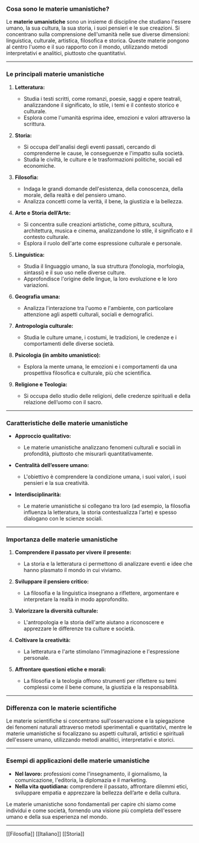 ### **Cosa sono le materie umanistiche?**

Le **materie umanistiche** sono un insieme di discipline che studiano l'essere umano, la sua cultura, la sua storia, i suoi pensieri e le sue creazioni. Si concentrano sulla comprensione dell'umanità nelle sue diverse dimensioni: linguistica, culturale, artistica, filosofica e storica. Queste materie pongono al centro l'uomo e il suo rapporto con il mondo, utilizzando metodi interpretativi e analitici, piuttosto che quantitativi.

---

### **Le principali materie umanistiche**

1. **Letteratura:**
    
    - Studia i testi scritti, come romanzi, poesie, saggi e opere teatrali, analizzandone il significato, lo stile, i temi e il contesto storico e culturale.
    - Esplora come l'umanità esprima idee, emozioni e valori attraverso la scrittura.
2. **Storia:**
    
    - Si occupa dell'analisi degli eventi passati, cercando di comprenderne le cause, le conseguenze e l'impatto sulla società.
    - Studia le civiltà, le culture e le trasformazioni politiche, sociali ed economiche.
3. **Filosofia:**
    
    - Indaga le grandi domande dell'esistenza, della conoscenza, della morale, della realtà e del pensiero umano.
    - Analizza concetti come la verità, il bene, la giustizia e la bellezza.
4. **Arte e Storia dell’Arte:**
    
    - Si concentra sulle creazioni artistiche, come pittura, scultura, architettura, musica e cinema, analizzandone lo stile, il significato e il contesto culturale.
    - Esplora il ruolo dell'arte come espressione culturale e personale.
5. **Linguistica:**
    
    - Studia il linguaggio umano, la sua struttura (fonologia, morfologia, sintassi) e il suo uso nelle diverse culture.
    - Approfondisce l'origine delle lingue, la loro evoluzione e le loro variazioni.
6. **Geografia umana:**
    
    - Analizza l'interazione tra l'uomo e l'ambiente, con particolare attenzione agli aspetti culturali, sociali e demografici.
7. **Antropologia culturale:**
    
    - Studia le culture umane, i costumi, le tradizioni, le credenze e i comportamenti delle diverse società.
8. **Psicologia (in ambito umanistico):**
    
    - Esplora la mente umana, le emozioni e i comportamenti da una prospettiva filosofica e culturale, più che scientifica.
9. **Religione e Teologia:**
    
    - Si occupa dello studio delle religioni, delle credenze spirituali e della relazione dell’uomo con il sacro.

---

### **Caratteristiche delle materie umanistiche**

- **Approccio qualitativo:**
    
    - Le materie umanistiche analizzano fenomeni culturali e sociali in profondità, piuttosto che misurarli quantitativamente.
- **Centralità dell’essere umano:**
    
    - L'obiettivo è comprendere la condizione umana, i suoi valori, i suoi pensieri e la sua creatività.
- **Interdisciplinarità:**
    
    - Le materie umanistiche si collegano tra loro (ad esempio, la filosofia influenza la letteratura, la storia contestualizza l'arte) e spesso dialogano con le scienze sociali.

---

### **Importanza delle materie umanistiche**

1. **Comprendere il passato per vivere il presente:**
    
    - La storia e la letteratura ci permettono di analizzare eventi e idee che hanno plasmato il mondo in cui viviamo.
2. **Sviluppare il pensiero critico:**
    
    - La filosofia e la linguistica insegnano a riflettere, argomentare e interpretare la realtà in modo approfondito.
3. **Valorizzare la diversità culturale:**
    
    - L'antropologia e la storia dell'arte aiutano a riconoscere e apprezzare le differenze tra culture e società.
4. **Coltivare la creatività:**
    
    - La letteratura e l'arte stimolano l'immaginazione e l'espressione personale.
5. **Affrontare questioni etiche e morali:**
    
    - La filosofia e la teologia offrono strumenti per riflettere su temi complessi come il bene comune, la giustizia e la responsabilità.

---

### **Differenza con le materie scientifiche**

Le materie scientifiche si concentrano sull'osservazione e la spiegazione dei fenomeni naturali attraverso metodi sperimentali e quantitativi, mentre le materie umanistiche si focalizzano su aspetti culturali, artistici e spirituali dell'essere umano, utilizzando metodi analitici, interpretativi e storici.

---

### **Esempi di applicazioni delle materie umanistiche**

- **Nel lavoro:** professioni come l'insegnamento, il giornalismo, la comunicazione, l'editoria, la diplomazia e il marketing.
- **Nella vita quotidiana:** comprendere il passato, affrontare dilemmi etici, sviluppare empatia e apprezzare la bellezza dell’arte e della cultura.

Le materie umanistiche sono fondamentali per capire chi siamo come individui e come società, fornendo una visione più completa dell'essere umano e della sua esperienza nel mondo.

---
[[Filosofia]]
[[Italiano]]
[[Storia]]